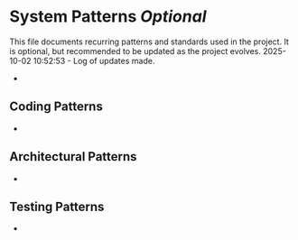 # System Patterns *Optional*

This file documents recurring patterns and standards used in the project.
It is optional, but recommended to be updated as the project evolves.
2025-10-02 10:52:53 - Log of updates made.

*

## Coding Patterns

*   

## Architectural Patterns

*   

## Testing Patterns

*   